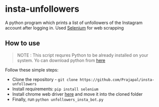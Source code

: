 # insta-unfollowers
A python program which prints a list of unfollowers of the Instagram account after logging in. Used [Selenium](https://www.selenium.dev/) for web scrapping

## How to use
>NOTE : This script requres Python to be already installed on your system. Yo can download python from [here](https://www.python.org/downloads/)

Follow these simple steps:
* Clone the repository - `git clone https://github.com/Prajapal/insta-unfollowers`
* Install requirements: `pip install selenium`
* Install chrome web driver [here](https://chromedriver.chromium.org/downloads) and move it into the cloned folder
* Finally, run `python unfollowers_insta_bot.py`
